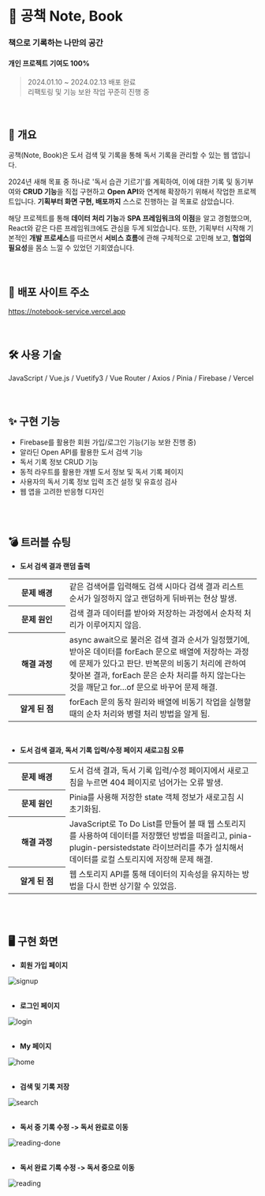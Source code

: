 # 📕 공책 Note, Book
### 책으로 기록하는 나만의 공간
#### 개인 프로젝트 기여도 100%
> 2024.01.10 ~ 2024.02.13 배포 완료<br>
> 리팩토링 및 기능 보완 작업 꾸준히 진행 중
<br>

## 📃 개요
공책(Note, Book)은 도서 검색 및 기록을 통해 독서 기록을 관리할 수 있는 웹 앱입니다.

2024년 새해 목표 중 하나로 '독서 습관 기르기'를 계획하여, 이에 대한 기록 및 동기부여와 **CRUD 기능**을 직접 구현하고 **Open API**와 연계해 확장하기 위해서 작업한 프로젝트입니다. **기획부터 화면 구현, 배포까지** 스스로 진행하는 걸 목표로 삼았습니다.

해당 프로젝트를 통해 **데이터 처리 기능**과 **SPA 프레임워크의 이점**을 알고 경험했으며, React와 같은 다른 프레임워크에도 관심을 두게 되었습니다. 또한, 기획부터 시작해 기본적인 **개발 프로세스**를 따르면서 **서비스 흐름**에 관해 구체적으로 고민해 보고, **협업의 필요성**을 몸소 느낄 수 있었던 기회였습니다.
<br>
<br>
<br>
## 🔎 배포 사이트 주소
https://notebook-service.vercel.app
<br>
<br>
<br>
## 🛠 사용 기술
JavaScript / Vue.js / Vuetify3 / Vue Router / Axios / Pinia / Firebase / Vercel
<br>
<br>
<br>
## ✨ 구현 기능
- Firebase를 활용한 회원 가입/로그인 기능(기능 보완 진행 중)
- 알라딘 Open API를 활용한 도서 검색 기능
- 독서 기록 정보 CRUD 기능
- 동적 라우트를 활용한 개별 도서 정보 및 독서 기록 페이지
- 사용자의 독서 기록 정보 입력 조건 설정 및 유효성 검사
- 웹 앱을 고려한 반응형 디자인
<br>
<br>

## 💣 트러블 슈팅
- **도서 검색 결과 랜덤 출력**

<table>
  <tr>
    <th width="100">문제 배경</th>
    <td>같은 검색어를 입력해도 검색 시마다 검색 결과 리스트 순서가 일정하지 않고 랜덤하게 뒤바뀌는 현상 발생.</td>
  </tr>
  <tr>
    <th>문제 원인</th>
    <td>검색 결과 데이터를 받아와 저장하는 과정에서 순차적 처리가 이루어지지 않음.</td>
  </tr>
  <tr>
    <th>해결 과정</th>
    <td>async await으로 불러온 검색 결과 순서가 일정했기에, 받아온 데이터를 forEach 문으로 배열에 저장하는 과정에 문제가 있다고 판단. 반복문의 비동기 처리에 관하여 찾아본 결과, forEach 문은 순차 처리를 하지 않는다는 것을 깨닫고 for…of 문으로 바꾸어 문제 해결.</td>
  </tr>
  <tr>
    <th>알게 된 점</th>
    <td>forEach 문의 동작 원리와 배열에 비동기 작업을 실행할 때의 순차 처리와 병렬 처리 방법을 알게 됨.</td>
  </tr>
</table>
<br>

- **도서 검색 결과, 독서 기록 입력/수정 페이지 새로고침 오류**
<table>
  <tr>
    <th width="100">문제 배경</th>
    <td>도서 검색 결과, 독서 기록 입력/수정 페이지에서 새로고침을 누르면 404 페이지로 넘어가는 오류 발생.</td>
  </tr>
  <tr>
    <th>문제 원인</th>
    <td>Pinia를 사용해 저장한 state 객체 정보가 새로고침 시 초기화됨.</td>
  </tr>
  <tr>
    <th>해결 과정</th>
    <td>JavaScript로 To Do List를 만들어 볼 때 웹 스토리지를 사용하여 데이터를 저장했던 방법을 떠올리고, pinia-plugin-persistedstate 라이브러리를 추가 설치해서 데이터를 로컬 스토리지에 저장해 문제 해결.</td>
  </tr>
  <tr>
    <th>알게 된 점</th>
    <td>웹 스토리지 API를 통해 데이터의 지속성을 유지하는 방법을 다시 한번 상기할 수 있었음.</td>
  </tr>
</table>
<br>
<br>

## 🖥 구현 화면
- **회원 가입 페이지**

![signup](https://github.com/spaceyoung/notebook/assets/154400292/caea6892-cbc5-4617-acd1-15ff75df1f5f)
<br>
<br>
- **로그인 페이지**

![login](https://github.com/spaceyoung/notebook/assets/154400292/6ee78e7d-83d0-4a28-93a8-e1d94cb8ac93)
<br>
<br>
- **My 페이지**

![home](https://github.com/spaceyoung/notebook/assets/154400292/9ea21faf-7f21-44d6-98ac-66eea7b83ff4)
<br>
<br>
- **검색 및 기록 저장**

![search](https://github.com/spaceyoung/notebook/assets/154400292/c580a146-3626-4183-88db-17d39ce1a632)
<br>
<br>
- **독서 중 기록 수정 -> 독서 완료로 이동**

![reading-done](https://github.com/spaceyoung/notebook/assets/154400292/db1eb6bb-3cb6-4ab6-9f2b-105b9753df49)
<br>
<br>
- **독서 완료 기록 수정 -> 독서 중으로 이동**

![reading](https://github.com/spaceyoung/notebook/assets/154400292/e138cd9b-3c96-4b15-a82d-a7065f5926bd)

